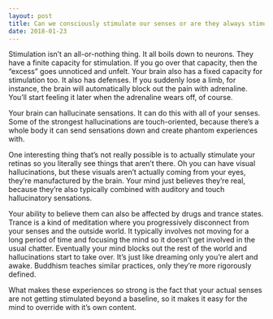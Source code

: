 ```yaml
---
layout: post
title: Can we consciously stimulate our senses or are they always stimulated?
date: 2018-01-23
---
```


<p>Stimulation isn’t an all-or-nothing thing. It all boils down to neurons. They have a finite capacity for stimulation. If you go over that capacity, then the “excess” goes unnoticed and unfelt. Your brain also has a fixed capacity for stimulation too. It also has defenses. If you suddenly lose a limb, for instance, the brain will automatically block out the pain with adrenaline. You’ll start feeling it later when the adrenaline wears off, of course.</p><p>Your brain can hallucinate sensations. It can do this with all of your senses. Some of the strongest hallucinations are touch-oriented, because there’s a whole body it can send sensations down and create phantom experiences with.</p><p>One interesting thing that’s not really possible is to actually stimulate your retinas so you literally see things that aren’t there. Oh you can have visual hallucinations, but these visuals aren’t actually coming from your eyes, they’re manufactured by the brain. Your mind just believes they’re real, because they’re also typically combined with auditory and touch hallucinatory sensations.</p><p>Your ability to believe them can also be affected by drugs and trance states. Trance is a kind of meditation where you progressively disconnect from your senses and the outside world. It typically involves not moving for a long period of time and focusing the mind so it doesn’t get involved in the usual chatter. Eventually your mind blocks out the rest of the world and hallucinations start to take over. It’s just like dreaming only you’re alert and awake. Buddhism teaches similar practices, only they’re more rigorously defined.</p><p>What makes these experiences so strong is the fact that your actual senses are not getting stimulated beyond a baseline, so it makes it easy for the mind to override with it’s own content.</p>
